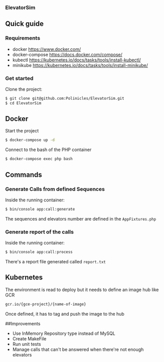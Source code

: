 ### ElevatorSim

## Quick guide

### Requirements

* docker https://www.docker.com/
* docker-compose https://docs.docker.com/compose/
* kubectl https://kubernetes.io/docs/tasks/tools/install-kubectl/
* minikube https://kubernetes.io/docs/tasks/tools/install-minikube/

### Get started

Clone the project: 

```sh
$ git clone git@github.com:Polinicles/ElevatorSim.git
$ cd ElevatorSim
```

## Docker

Start the project

```sh
$ docker-compose up -d
```

Connect to the bash of the PHP container

```sh
$ docker-compose exec php bash
```

## Commands

### Generate Calls from defined Sequences

Inside the running container:

```sh
$ bin/console app:call:generate
```

The sequences and elevators number are defined in the ```AppFixtures.php```

### Generate report of the calls

Inside the running container:

```sh
$ bin/console app:call:process
```

There's a report file generated called ```report.txt```

## Kubernetes

The environment is read to deploy but it needs to define an image hub like GCR

```sh
gcr.io/{gce-project}/{name-of-image}
```

Once defined, it has to tag and push the image to the hub

##Improvements

- Use InMemory Repository type instead of MySQL
- Create MakeFile
- Run unit tests
- Manage calls that can't be answered when there're not enough elevators
